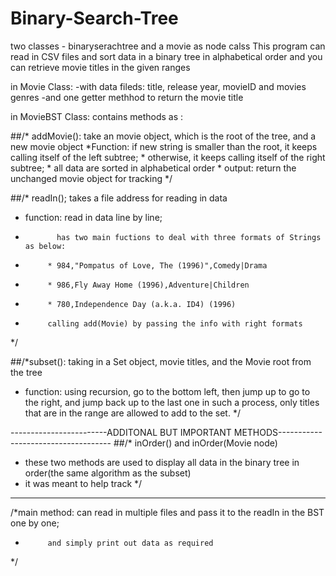 # Binary-Search-Tree
two classes - binaryserachtree and a movie as node calss
This program can read in CSV files and sort data in a binary tree in alphabetical order and you can retrieve movie titles in the given ranges


in Movie Class: -with data fileds: title, release year, movieID and movies genres
                -and one getter methhod to return the movie title


in MovieBST Class: contains methods as :

##/*	addMovie(): take an movie object, which is the root of the tree, and a new movie object
	*Function: if new string is smaller than the root, it keeps calling itself of the left subtree;
	*			otherwise, it keeps calling itself of the right subtree;
	*			all data are sorted in alphabetical order
	* output: return the unchanged movie object for tracking
	*/

##/*	readIn(); takes a file address for reading in data
 * 	function: read in data line by line; 
 * 			  has two main fuctions to deal with three formats of Strings as below:
 * 			* 984,"Pompatus of Love, The (1996)",Comedy|Drama
 * 			* 986,Fly Away Home (1996),Adventure|Children
 * 			* 780,Independence Day (a.k.a. ID4) (1996)
 * 			calling add(Movie) by passing the info with right formats
 */
 
 ##/*subset(): taking in a Set<String> object, movie titles, and the Movie root from the tree
 * function: using recursion, go to the bottom left, then jump up to go to the right, and jump back up to the last one
			in such a process, only titles that are in the range are allowed to add to the set.
*/
  
------------------------ADDITONAL BUT IMPORTANT METHODS------------------------------------
##/* inOrder() and inOrder(Movie node)
 * these two methods are used to display all data in the binary tree in order(the same algorithm as the subset)
 * it was meant to help track
 */
 ------------------------------------------------------------------------------
 /*main method: can read in multiple files and pass it to the readIn in the BST one by one;
 * 			and simply print out data as required
 */
